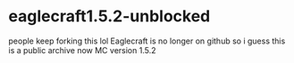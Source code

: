 # eaglecraft1.5.2-unblocked
people keep forking this lol
Eaglecraft is no longer on github so i guess this is a public archive now
MC version 1.5.2
